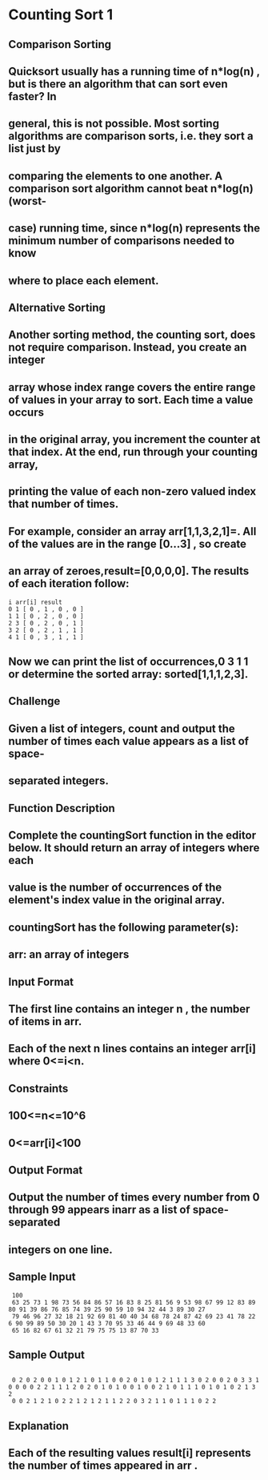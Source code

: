 # Counting Sort 1 

## Comparison Sorting

## Quicksort usually has a running time of n*log(n) , but is there an algorithm that can sort even faster? In

## general, this is not possible. Most sorting algorithms are comparison sorts, i.e. they sort a list just by

## comparing the elements to one another. A comparison sort algorithm cannot beat n*log(n) (worst-

## case) running time, since n*log(n) represents the minimum number of comparisons needed to know

## where to place each element. 

## Alternative Sorting

## Another sorting method, the counting sort, does not require comparison. Instead, you create an integer

## array whose index range covers the entire range of values in your array to sort. Each time a value occurs

## in the original array, you increment the counter at that index. At the end, run through your counting array,

## printing the value of each non-zero valued index that number of times.

## For example, consider an array arr[1,1,3,2,1]=. All of the values are in the range [0...3] , so create

## an array of zeroes,result=[0,0,0,0]. The results of each iteration follow:

```
i arr[i] result
0 1 [ 0 , 1 , 0 , 0 ]
1 1 [ 0 , 2 , 0 , 0 ]
2 3 [ 0 , 2 , 0 , 1 ]
3 2 [ 0 , 2 , 1 , 1 ]
4 1 [ 0 , 3 , 1 , 1 ]
```
## Now we can print the list of occurrences,0 3 1 1 or determine the sorted array: sorted[1,1,1,2,3].

## Challenge

## Given a list of integers, count and output the number of times each value appears as a list of space-

## separated integers.

## Function Description

## Complete the countingSort function in the editor below. It should return an array of integers where each

## value is the number of occurrences of the element's index value in the original array.

## countingSort has the following parameter(s):

## arr: an array of integers

## Input Format

## The first line contains an integer n , the number of items in arr.

## Each of the next n lines contains an integer arr[i] where 0<=i<n.

##  Constraints
 ## 100<=n<=10^6 
 ## 0<=arr[i]<100

## Output Format

## Output the number of times every number from 0 through 99 appears inarr as a list of space-separated

## integers on one line.

## Sample Input
```
 100
 63 25 73 1 98 73 56 84 86 57 16 83 8 25 81 56 9 53 98 67 99 12 83 89 80 91 39 86 76 85 74 39 25 90 59 10 94 32 44 3 89 30 27
 79 46 96 27 32 18 21 92 69 81 40 40 34 68 78 24 87 42 69 23 41 78 22 6 90 99 89 50 30 20 1 43 3 70 95 33 46 44 9 69 48 33 60
 65 16 82 67 61 32 21 79 75 75 13 87 70 33
```
## Sample Output
```

 0 2 0 2 0 0 1 0 1 2 1 0 1 1 0 0 2 0 1 0 1 2 1 1 1 3 0 2 0 0 2 0 3 3 1 0 0 0 0 2 2 1 1 1 2 0 2 0 1 0 1 0 0 1 0 0 2 1 0 1 1 1 0 1 0 1 0 2 1 3 2
 0 0 2 1 2 1 0 2 2 1 2 1 2 1 1 2 2 0 3 2 1 1 0 1 1 1 0 2 2

```
## Explanation

## Each of the resulting values result[i] represents the number of times appeared in arr .


